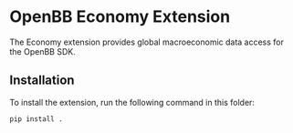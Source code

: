 # OpenBB Economy Extension

The Economy extension provides global macroeconomic data access for the OpenBB SDK.

## Installation

To install the extension, run the following command in this folder:

```bash
pip install .
```
